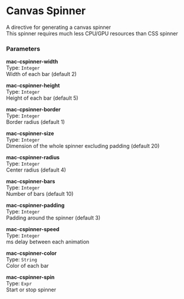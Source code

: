 
Canvas Spinner
===
A directive for generating a canvas spinner  
This spinner requires much less CPU/GPU resources than CSS spinner  
  
### Parameters
**mac-cspinner-width**  
Type: `Integer`  
Width of each bar (default 2)  
  
**mac-cspinner-height**  
Type: `Integer`  
Height of each bar (default 5)  
  
**mac-cpsinner-border**  
Type: `Integer`  
Border radius (default 1)  
  
**mac-cspinner-size**  
Type: `Integer`  
Dimension of the whole spinner excluding padding (default 20)  
  
**mac-cspinner-radius**  
Type: `Integer`  
Center radius (default 4)  
  
**mac-cspinner-bars**  
Type: `Integer`  
Number of bars (default 10)  
  
**mac-cspinner-padding**  
Type: `Integer`  
Padding around the spinner (default 3)  
  
**mac-cspinner-speed**  
Type: `Integer`  
ms delay between each animation  
  
**mac-cspinner-color**  
Type: `String`  
Color of each bar  
  
**mac-cspinner-spin**  
Type: `Expr`  
Start or stop spinner  
  

